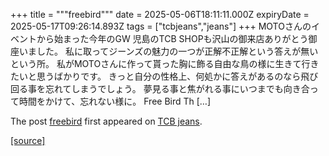 +++
title = """freebird"""
date = 2025-05-06T18:11:11.000Z
expiryDate = 2025-05-17T09:26:14.893Z
tags = ["tcbjeans","jeans"]
+++
MOTOさんのイベントから始まった今年のGW 児島のTCB SHOPも沢山の御来店ありがとう御座いました。 私に取ってジーンズの魅力の一つが正解不正解という答えが無いという所。 私がMOTOさんに作って貰った胸に飾る自由な鳥の様に生きて行きたいと思うばかりです。 きっと自分の性格上、何処かに答えがあるのなら飛び回る事を忘れてしまうでしょう。 夢見る事と焦がれる事にいつまでも向き合って時間をかけて、忘れない様に。 Free Bird Th \[…\]

The post [freebird](http://tcbjeans.com/2025/05/07/52252) first appeared on [TCB jeans](http://tcbjeans.com).

[[source]](http://tcbjeans.com/2025/05/07/52252)
